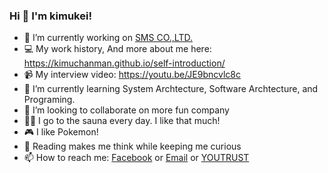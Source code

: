 ### Hi 👋 I'm kimukei!

- 🔭 I’m currently working on [SMS CO.,LTD.](https://www.bm-sms.co.jp/)
- 💻 My work history, And more about me here: https://kimuchanman.github.io/self-introduction/
- 📹 My interview video: https://youtu.be/JE9bncvlc8c
- 🌱 I’m currently learning System Archtecture, Software Archtecture, and Programing.
- 👯 I’m looking to collaborate on more fun company
- 🧖‍♂️ I go to the sauna every day. I like that much!
- 🎮 I like Pokemon!
- 📖 Reading makes me think while keeping me curious
- 📫 How to reach me: [Facebook](https://www.facebook.com/kei.kimura.338) or [Email](mailto:0811kimuchan+develop@gmail.com) or [YOUTRUST](https://youtrust.jp/users/a91e655ad3406e10c5540458773040c2)


<!--
**kimuchanman/kimuchanman** is a ✨ _special_ ✨ repository because its `README.md` (this file) appears on your GitHub profile.

Here are some ideas to get you started:

- 🔭 I’m currently working on ...
- 🌱 I’m currently learning ...
- 👯 I’m looking to collaborate on ...
- 🤔 I’m looking for help with ...
- 💬 Ask me about ...
- 📫 How to reach me: ...
- 😄 Pronouns: ...
- ⚡ Fun fact: ...
-->
